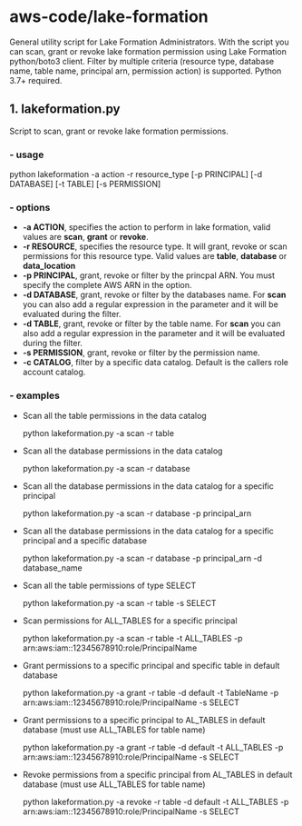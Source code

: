 # aws-code/lake-formation 

General utility script for Lake Formation Administrators. With the script you can scan, grant or revoke lake formation permission using Lake Formation python/boto3 client. Filter by multiple criteria (resource type, database name, table name, principal arn, permission action) is supported. Python 3.7+ required.

## 1. lakeformation.py

Script to scan, grant or revoke lake formation permissions.

### - usage

python lakeformation -a action -r resource_type [-p PRINCIPAL] [-d DATABASE] [-t TABLE] [-s PERMISSION]

### - options


- **-a ACTION**, specifies the action to perform in lake formation, valid values are **scan**, **grant** or **revoke**.
- **-r RESOURCE**, specifies the resource type. It will grant, revoke or scan permissions for this resource type. Valid values are **table**, **database** or **data_location** 
- **-p PRINCIPAL**, grant, revoke or filter by the princpal ARN. You must specify the complete AWS ARN in the option.
- **-d DATABASE**, grant, revoke or filter by the databases name. For **scan** you can also add a regular expression in the parameter and it will be evaluated during the filter.
- **-d TABLE**, grant, revoke or filter by the table name. For **scan** you can also add a regular expression in the parameter and it will be evaluated during the filter.
- **-s PERMISSION**, grant, revoke or filter by the permission name. 
- **-c CATALOG**, filter by a specific data catalog. Default is the callers role account catalog. 

### - examples


- Scan all the table permissions in the data catalog

    python lakeformation.py -a scan -r table

- Scan all the database permissions in the data catalog

    python lakeformation.py -a scan -r database

- Scan all the database permissions in the data catalog for a specific principal

    python lakeformation.py -a scan -r database -p principal_arn

- Scan all the database permissions in the data catalog for a specific principal and a specific database

    python lakeformation.py -a scan -r database -p principal_arn -d database_name

- Scan all the table permissions of type SELECT

    python lakeformation.py -a scan -r table -s SELECT

- Scan permissions for ALL_TABLES for a specific principal
    
    python lakeformation.py -a scan -r table -t ALL_TABLES -p arn:aws:iam::12345678910:role/PrincipalName

- Grant permissions to a specific principal and specific table in default database

    python lakeformation.py -a grant -r table -d default -t TableName -p arn:aws:iam::12345678910:role/PrincipalName -s SELECT

- Grant permissions to a specific principal to AL_TABLES in default database (must use ALL_TABLES for table name)

    python lakeformation.py -a grant -r table -d default -t ALL_TABLES -p arn:aws:iam::12345678910:role/PrincipalName -s SELECT

- Revoke permissions from a specific principal from AL_TABLES in default database (must use ALL_TABLES for table name)

    python lakeformation.py -a revoke -r table -d default -t ALL_TABLES -p arn:aws:iam::12345678910:role/PrincipalName -s SELECT